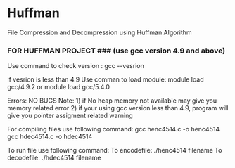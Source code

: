 # Huffman
File Compression and Decompression using Huffman Algorithm
### FOR HUFFMAN PROJECT ### (use gcc version 4.9 and above)

Use command to check version :
gcc --vesrion

if vesrion is less than 4.9
Use comman to load module:
module load gcc/4.9.2 
or 
module load gcc/5.4.0

Errors:
NO BUGS
Note: 1) if No heap memory not available may give you memory related error
      2) if your using gcc version less than 4.9, program will give you pointer assigment related warning

For compiling files use following command:
gcc henc4514.c -o henc4514
gcc hdec4514.c -o hdec4514

To run file use following command:
To encodefile:
./henc4514 filename
To decodefile:
./hdec4514 filename
